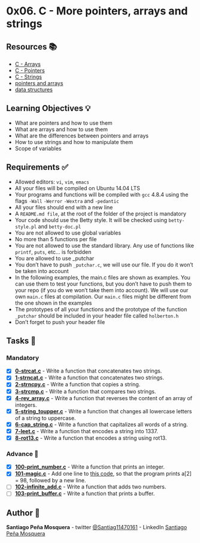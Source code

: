 # 0x06. C - More pointers, arrays and strings
## Resources :books:

* [C - Arrays](https://intranet.hbtn.io/rltoken/JDzn5TfvFN41WKKvjOfvTg)
* [C - Pointers](https://intranet.hbtn.io/rltoken/9CA1cUi3AxHOszdncsKC7g)
* [C - Strings](https://intranet.hbtn.io/rltoken/VBdJIrssmpg5YLOfoGTVnA)
* [pointers and arrays](https://intranet.hbtn.io/rltoken/kVltceqRAnz_WjS9zwYxqw)
* [data structures](https://intranet.hbtn.io/rltoken/eDTdSHO-M_jBV5EoCgsANw)

## Learning Objectives :bulb:
* What are pointers and how to use them
* What are arrays and how to use them
* What are the differences between pointers and arrays
* How to use strings and how to manipulate them
* Scope of variables

## Requirements :white_check_mark:
* Allowed editors: `vi`, `vim`, `emacs`
* All your files will be compiled on Ubuntu 14.04 LTS
* Your programs and functions will be compiled with `gcc` 4.8.4 using the flags `-Wall` `-Werror` `-Wextra` and `-pedantic`
* All your files should end with a new line
* A `README.md file`, at the root of the folder of the project is mandatory
* Your code should use the Betty style. It will be checked using `betty-style.pl` and `betty-doc.pl`
* You are not allowed to use global variables
* No more than 5 functions per file
* You are not allowed to use the standard library. Any use of functions like `printf`, `puts`, etc… is forbidden
* You are allowed to use _putchar
* You don’t have to push `_putchar.c`, we will use our file. If you do it won’t be taken into account
* In the following examples, the main.c files are shown as examples. You can use them to test your functions, but you don’t have to push them to your repo (if you do we won’t take them into account). We will use our own `main.c` files at compilation. Our `main.c` files might be different from the one shown in the examples
* The prototypes of all your functions and the prototype of the function `_putchar` should be included in your header file called `holberton.h`
* Don’t forget to push your header file

## Tasks :page_with_curl:
### Mandatory
- [x] **[0-strcat.c](./0-strcat.c)** - Write a function that concatenates two strings.
- [x] **[1-strncat.c](./1-strncat.c)** - Write a function that concatenates two strings.
- [x] **[2-strncpy.c](./2-strncpy.c)** - Write a function that copies a string.
- [x] **[3-strcmp.c](./3-strcmp.c)** - Write a function that compares two strings.
- [x] **[4-rev_array.c](./4-rev_array.c)** - Write a function that reverses the content of an array of integers.
- [x] **[5-string_toupper.c](./5-string_toupper.c)** - Write a function that changes all lowercase letters of a string to uppercase.
- [x] **[6-cap_string.c](./6-cap_string.c)** - Write a function that capitalizes all words of a string.
- [x] **[7-leet.c](./7-leet.c)** - Write a function that encodes a string into 1337.
- [x] **[8-rot13.c](./8-rot13.c)** - Write a function that encodes a string using rot13.
### Advance :muscle:
- [x] **[100-print_number.c](./100-print_number.c)** - Write a function that prints an integer.
- [x] **[101-magic.c](./101-magic.c)** - Add one line to [this code](https://github.com/holbertonschool/make_magic_happen/blob/master/magic.c), so that the program prints a[2] = 98, followed by a new line.
- [ ] **[102-infinite_add.c](./102-infinite_add.c)** - Write a function that adds two numbers.
- [ ] **[103-print_buffer.c](./103-print_buffer.c)** - Write a function that prints a buffer.

## Author :pencil:
**Santiago Peña Mosquera** - twitter [@Santiag11470161](https://twitter.com/Santiag11470161) - LinkedIn [Santiago Peña Mosquera](https://www.linkedin.com/in/santiago-pe%C3%B1a-mosquera-abaa20196/)
